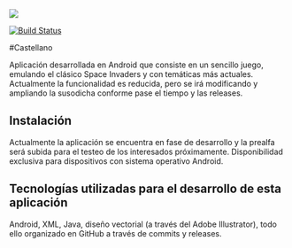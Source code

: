 <img src="http://i65.tinypic.com/vrpiyg.png">

[![Build Status](https://travis-ci.org/cvazquezlos/Space-Invaders.svg?branch=master)](https://travis-ci.org/cvazquezlos/Space-Invaders)

#Castellano 

Aplicación desarrollada en Android que consiste en un sencillo juego, emulando el clásico Space Invaders y con temáticas más actuales. Actualmente la funcionalidad es reducida, pero se irá modificando y ampliando la susodicha conforme pase el tiempo y las releases.

## Instalación

Actualmente la aplicación se encuentra en fase de desarrollo y la prealfa será subida para el testeo de los interesados próximamente. Disponibilidad exclusiva para dispositivos con sistema operativo Android.

## Tecnologías utilizadas para el desarrollo de esta aplicación

Android, XML, Java, diseño vectorial (a través del Adobe Illustrator), todo ello organizado en GitHub a través de commits y releases.
